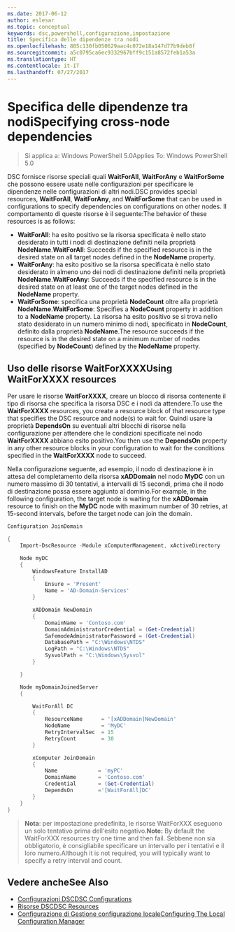 ```yaml
---
ms.date: 2017-06-12
author: eslesar
ms.topic: conceptual
keywords: dsc,powershell,configurazione,impostazione
title: Specifica delle dipendenze tra nodi
ms.openlocfilehash: 885c130fb050629aac4c072e18a147d77b9deb8f
ms.sourcegitcommit: a5c0795ca6ec9332967bff9c151a8572feb1a53a
ms.translationtype: HT
ms.contentlocale: it-IT
ms.lasthandoff: 07/27/2017
---
```

# <a name="specifying-cross-node-dependencies"></a><span data-ttu-id="9c804-103">Specifica delle dipendenze tra nodi</span><span class="sxs-lookup"><span data-stu-id="9c804-103">Specifying cross-node dependencies</span></span>

> <span data-ttu-id="9c804-104">Si applica a: Windows PowerShell 5.0</span><span class="sxs-lookup"><span data-stu-id="9c804-104">Applies To: Windows PowerShell 5.0</span></span>

<span data-ttu-id="9c804-105">DSC fornisce risorse speciali quali **WaitForAll**, **WaitForAny** e **WaitForSome** che possono essere usate nelle configurazioni per specificare le dipendenze nelle configurazioni di altri nodi.</span><span class="sxs-lookup"><span data-stu-id="9c804-105">DSC provides special resources, **WaitForAll**, **WaitForAny**, and **WaitForSome** that can be used in configurations to specify dependencies on configurations on other nodes.</span></span> <span data-ttu-id="9c804-106">Il comportamento di queste risorse è il seguente:</span><span class="sxs-lookup"><span data-stu-id="9c804-106">The behavior of these resources is as follows:</span></span>

* <span data-ttu-id="9c804-107">**WaitForAll**: ha esito positivo se la risorsa specificata è nello stato desiderato in tutti i nodi di destinazione definiti nella proprietà **NodeName**.</span><span class="sxs-lookup"><span data-stu-id="9c804-107">**WaitForAll**: Succeeds if the specified resource is in the desired state on all target nodes defined in the **NodeName** property.</span></span>
* <span data-ttu-id="9c804-108">**WaitForAny**: ha esito positivo se la risorsa specificata è nello stato desiderato in almeno uno dei nodi di destinazione definiti nella proprietà **NodeName**.</span><span class="sxs-lookup"><span data-stu-id="9c804-108">**WaitForAny**: Succeeds if the specified resource is in the desired state on at least one of the target nodes defined in the **NodeName** property.</span></span>
* <span data-ttu-id="9c804-109">**WaitForSome**: specifica una proprietà **NodeCount** oltre alla proprietà **NodeName**.</span><span class="sxs-lookup"><span data-stu-id="9c804-109">**WaitForSome**: Specifies a **NodeCount** property in addition to a **NodeName** property.</span></span> <span data-ttu-id="9c804-110">La risorsa ha esito positivo se si trova nello stato desiderato in un numero minimo di nodi, specificato in **NodeCount**, definito dalla proprietà **NodeName**.</span><span class="sxs-lookup"><span data-stu-id="9c804-110">The resource succeeds if the resource is in the desired state on a minimum number of nodes (specified by **NodeCount**) defined by the **NodeName** property.</span></span> 

## <a name="using-waitforxxxx-resources"></a><span data-ttu-id="9c804-111">Uso delle risorse WaitForXXXX</span><span class="sxs-lookup"><span data-stu-id="9c804-111">Using WaitForXXXX resources</span></span>

<span data-ttu-id="9c804-112">Per usare le risorse **WaitForXXXX**, creare un blocco di risorsa contenente il tipo di risorsa che specifica la risorsa DSC e i nodi da attendere.</span><span class="sxs-lookup"><span data-stu-id="9c804-112">To use the **WaitForXXXX** resources, you create a resource block of that resource type that specifies the DSC resource and node(s) to wait for.</span></span> <span data-ttu-id="9c804-113">Quindi usare la proprietà **DependsOn** su eventuali altri blocchi di risorse nella configurazione per attendere che le condizioni specificate nel nodo **WaitForXXXX** abbiano esito positivo.</span><span class="sxs-lookup"><span data-stu-id="9c804-113">You then use the **DependsOn** property in any other resource blocks in your configuration to wait for the conditions specified in the **WaitForXXXX** node to succeed.</span></span>

<span data-ttu-id="9c804-114">Nella configurazione seguente, ad esempio, il nodo di destinazione è in attesa del completamento della risorsa **xADDomain** nel nodo **MyDC** con un numero massimo di 30 tentativi, a intervalli di 15 secondi, prima che il nodo di destinazione possa essere aggiunto al dominio.</span><span class="sxs-lookup"><span data-stu-id="9c804-114">For example, in the following configuration, the target node is waiting for the **xADDomain** resource to finish on the **MyDC** node with maximum number of 30 retries, at 15-second intervals, before the target node can join the domain.</span></span>

```powershell
Configuration JoinDomain

{
    Import-DscResource -Module xComputerManagement, xActiveDirectory

    Node myDC
    {
        WindowsFeature InstallAD
        {
            Ensure = 'Present' 
            Name = 'AD-Domain-Services' 
        }

        xADDomain NewDomain 
        { 
            DomainName = 'Contoso.com'            
            DomainAdministratorCredential = (Get-Credential)
            SafemodeAdministratorPassword = (Get-Credential)
            DatabasePath = "C:\Windows\NTDS"
            LogPath = "C:\Windows\NTDS"
            SysvolPath = "C:\Windows\Sysvol"
        }

    }

    Node myDomainJoinedServer
    {

        WaitForAll DC
        {
            ResourceName      = '[xADDomain]NewDomain'
            NodeName          = 'MyDC'
            RetryIntervalSec  = 15
            RetryCount        = 30
        }

        xComputer JoinDomain
        {
            Name             = 'myPC'
            DomainName       = 'Contoso.com'
            Credential       = (Get-Credential)
            DependsOn        ='[WaitForAll]DC'
        }
    }
}
```

><span data-ttu-id="9c804-115">**Nota**: per impostazione predefinita, le risorse WaitForXXX eseguono un solo tentativo prima dell'esito negativo.</span><span class="sxs-lookup"><span data-stu-id="9c804-115">**Note:** By default the WaitForXXX resources try one time and then fail.</span></span> <span data-ttu-id="9c804-116">Sebbene non sia obbligatorio, è consigliabile specificare un intervallo per i tentativi e il loro numero.</span><span class="sxs-lookup"><span data-stu-id="9c804-116">Although it is not required, you will typically want to specify a retry interval and count.</span></span>

## <a name="see-also"></a><span data-ttu-id="9c804-117">Vedere anche</span><span class="sxs-lookup"><span data-stu-id="9c804-117">See Also</span></span>
* [<span data-ttu-id="9c804-118">Configurazioni DSC</span><span class="sxs-lookup"><span data-stu-id="9c804-118">DSC Configurations</span></span>](configurations.md)
* [<span data-ttu-id="9c804-119">Risorse DSC</span><span class="sxs-lookup"><span data-stu-id="9c804-119">DSC Resources</span></span>](resources.md)
* [<span data-ttu-id="9c804-120">Configurazione di Gestione configurazione locale</span><span class="sxs-lookup"><span data-stu-id="9c804-120">Configuring The Local Configuration Manager</span></span>](metaConfig.md)

